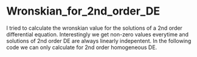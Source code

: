 # Wronskian_for_2nd_order_DE

I tried to calculate the wronskian value for the solutions of a 2nd order differential equation.
Interestingly we get non-zero values everytime and solutions of 2nd order DE are always linearly indepentent.
In the following code we can only calculate for 2nd order homogeneous DE.
